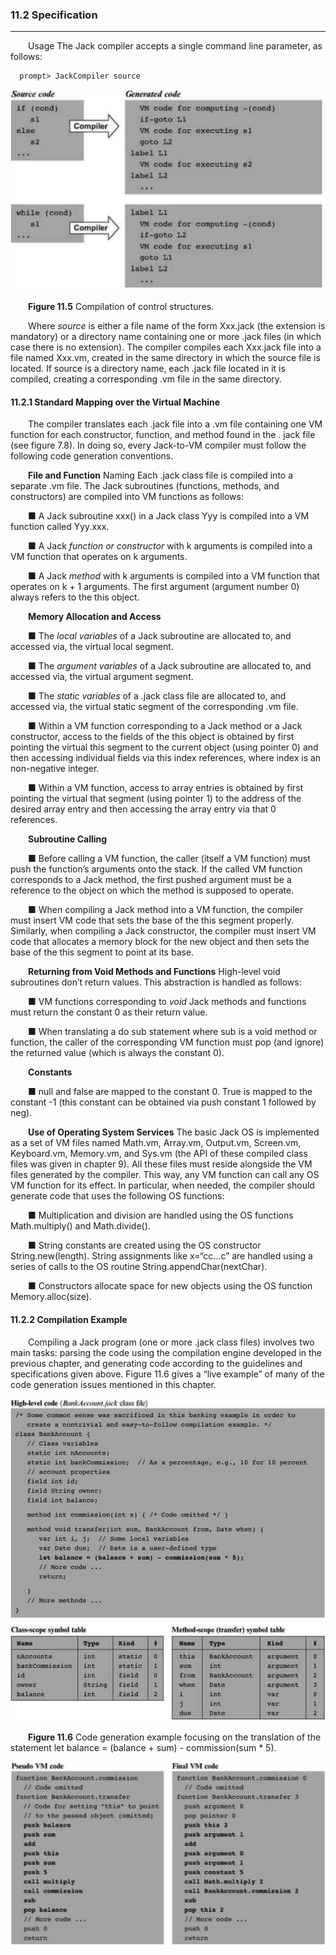 ### 11.2 Specification
---


&emsp;&emsp;Usage The Jack compiler accepts a single command line parameter, as follows:

```
  prompt> JackCompiler source
```

<div align="center"><img width="550" src="../figure/11/11.5.png"/></div>

&emsp;&emsp;**Figure 11.5** Compilation of control structures.

&emsp;&emsp;Where <em>source</em> is either a file name of the form Xxx.jack (the extension is mandatory) or a directory name containing one or more .jack files (in which case there is no extension). The compiler compiles each Xxx.jack file into a file named Xxx.vm, created in the same directory in which the source file is located. If source is a directory name, each .jack file located in it is compiled, creating a corresponding .vm file in the same directory.



#### 11.2.1 Standard Mapping over the Virtual Machine

&emsp;&emsp;The compiler translates each .jack file into a .vm file containing one VM function for each constructor, function, and method found in the . jack file (see figure 7.8). In doing so, every Jack-to-VM compiler must follow the following code generation conventions.

&emsp;&emsp;**File and Function** Naming Each .jack class file is compiled into a separate .vm file. The Jack subroutines (functions, methods, and constructors) are compiled into VM functions as follows:

  &emsp;&emsp;■ A Jack subroutine xxx() in a Jack class Yyy is compiled into a VM function called Yyy.xxx.

  &emsp;&emsp;■ A Jack <em>function or constructor</em> with k arguments is compiled into a VM function that operates on k arguments.

  &emsp;&emsp;■ A Jack <em>method</em> with k arguments is compiled into a VM function that operates on k + 1 arguments. The first argument (argument number 0) always refers to the this object.

&emsp;&emsp;**Memory Allocation and Access**

  &emsp;&emsp;■ The <em>local variables</em> of a Jack subroutine are allocated to, and accessed via, the virtual local segment.

  &emsp;&emsp;■ The <em>argument variables</em> of a Jack subroutine are allocated to, and accessed via, the virtual argument segment.

  &emsp;&emsp;■ The <em>static variables</em> of a .jack class file are allocated to, and accessed via, the virtual static segment of the corresponding .vm file.

  &emsp;&emsp;■ Within a VM function corresponding to a Jack method or a Jack constructor, access to the fields of the this object is obtained by first pointing the virtual this segment to the current object (using pointer 0) and then accessing individual fields via this index references, where index is an non-negative integer.

  &emsp;&emsp;■ Within a VM function, access to array entries is obtained by first pointing the virtual that segment (using pointer 1) to the address of the desired array entry and then accessing the array entry via that 0 references.

&emsp;&emsp;**Subroutine Calling**

  &emsp;&emsp;■ Before calling a VM function, the caller (itself a VM function) must push the function’s arguments onto the stack. If the called VM function corresponds to a Jack method, the first pushed argument must be a reference to the object on which the method is supposed to operate.

  &emsp;&emsp;■ When compiling a Jack method into a VM function, the compiler must insert VM code that sets the base of the this segment properly. Similarly, when compiling a Jack constructor, the compiler must insert VM code that allocates a memory block for the new object and then sets the base of the this segment to point at its base.

&emsp;&emsp;**Returning from Void Methods and Functions** High-level void subroutines don’t return values. This abstraction is handled as follows:

  &emsp;&emsp;■ VM functions corresponding to <em>void</em> Jack methods and functions must return the constant 0 as their return value.

  &emsp;&emsp;■ When translating a do sub statement where sub is a void method or function, the caller of the corresponding VM function must pop (and ignore) the returned value (which is always the constant 0).

&emsp;&emsp;**Constants**

  &emsp;&emsp;■ null and false are mapped to the constant 0. True is mapped to the constant -1 (this constant can be obtained via push constant 1 followed by neg).

&emsp;&emsp;**Use of Operating System Services** The basic Jack OS is implemented as a set of VM files named Math.vm, Array.vm, Output.vm, Screen.vm, Keyboard.vm, Memory.vm, and Sys.vm (the API of these compiled class files was given in chapter 9). All these files must reside alongside the VM files generated by the compiler. This way, any VM function can call any OS VM function for its effect. In particular, when needed, the compiler should generate code that uses the following OS functions:

  &emsp;&emsp;■ Multiplication and division are handled using the OS functions Math.multiply() and Math.divide().

  &emsp;&emsp;■ String constants are created using the OS constructor String.new(length). String assignments like x=“cc...c” are handled using a series of calls to the OS routine String.appendChar(nextChar).

  &emsp;&emsp;■ Constructors allocate space for new objects using the OS function Memory.alloc(size).



#### 11.2.2 Compilation Example

&emsp;&emsp;Compiling a Jack program (one or more .jack class files) involves two main tasks: parsing the code using the compilation engine developed in the previous chapter, and generating code according to the guidelines and specifications given above. Figure 11.6 gives a “live example” of many of the code generation issues mentioned in this chapter.

<div align="center"><img width="550" src="../figure/11/11.6.png"/></div>

&emsp;&emsp;**Figure 11.6** Code generation example focusing on the translation of the statement let balance = (balance + sum) - commission(sum * 5).

<div align="center"><img width="550" src="../figure/11/11.6a.png"/></div>
